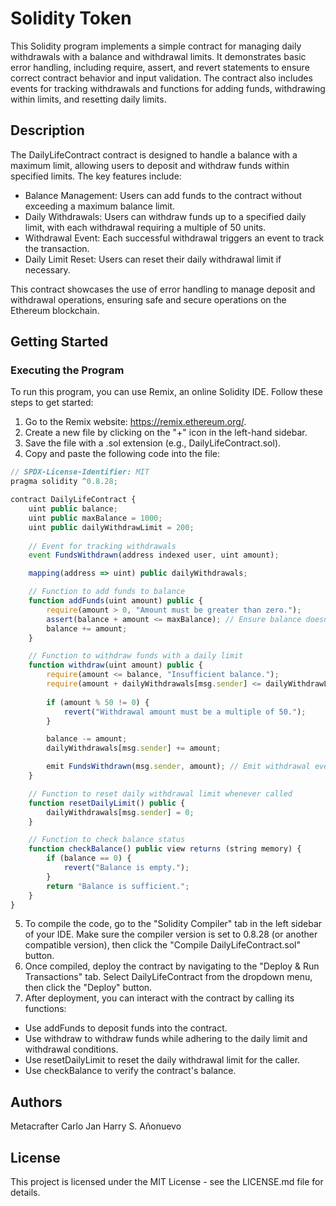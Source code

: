 # Solidity Token
This Solidity program implements a simple contract for managing daily withdrawals with a balance and withdrawal limits. It demonstrates basic error handling, including require, assert, and revert statements to ensure correct contract behavior and input validation. The contract also includes events for tracking withdrawals and functions for adding funds, withdrawing within limits, and resetting daily limits.

## Description
The DailyLifeContract contract is designed to handle a balance with a maximum limit, allowing users to deposit and withdraw funds within specified limits. The key features include:

  - Balance Management: Users can add funds to the contract without exceeding a maximum balance limit.
  - Daily Withdrawals: Users can withdraw funds up to a specified daily limit, with each withdrawal requiring a multiple of 50 units.
  - Withdrawal Event: Each successful withdrawal triggers an event to track the transaction.
  - Daily Limit Reset: Users can reset their daily withdrawal limit if necessary.
  
This contract showcases the use of error handling to manage deposit and withdrawal operations, ensuring safe and secure operations on the Ethereum blockchain.

## Getting Started
### Executing the Program
To run this program, you can use Remix, an online Solidity IDE. Follow these steps to get started:

1. Go to the Remix website: https://remix.ethereum.org/.
2. Create a new file by clicking on the "+" icon in the left-hand sidebar.
3. Save the file with a .sol extension (e.g., DailyLifeContract.sol).
4. Copy and paste the following code into the file:
```javascript
// SPDX-License-Identifier: MIT
pragma solidity ^0.8.28;

contract DailyLifeContract {
    uint public balance;
    uint public maxBalance = 1000;
    uint public dailyWithdrawLimit = 200;
    
    // Event for tracking withdrawals
    event FundsWithdrawn(address indexed user, uint amount);

    mapping(address => uint) public dailyWithdrawals;

    // Function to add funds to balance
    function addFunds(uint amount) public {
        require(amount > 0, "Amount must be greater than zero.");
        assert(balance + amount <= maxBalance); // Ensure balance doesn't exceed max limit
        balance += amount;
    }

    // Function to withdraw funds with a daily limit
    function withdraw(uint amount) public {
        require(amount <= balance, "Insufficient balance.");
        require(amount + dailyWithdrawals[msg.sender] <= dailyWithdrawLimit, "Daily withdrawal limit exceeded.");
        
        if (amount % 50 != 0) {
            revert("Withdrawal amount must be a multiple of 50.");
        }

        balance -= amount;
        dailyWithdrawals[msg.sender] += amount;

        emit FundsWithdrawn(msg.sender, amount); // Emit withdrawal event
    }

    // Function to reset daily withdrawal limit whenever called
    function resetDailyLimit() public {
        dailyWithdrawals[msg.sender] = 0;
    }

    // Function to check balance status
    function checkBalance() public view returns (string memory) {
        if (balance == 0) {
            revert("Balance is empty.");
        }
        return "Balance is sufficient.";
    }
}
```
5. To compile the code, go to the "Solidity Compiler" tab in the left sidebar of your IDE. Make sure the compiler version is set to 0.8.28 (or another compatible version), then click the "Compile DailyLifeContract.sol" button.
6. Once compiled, deploy the contract by navigating to the "Deploy & Run Transactions" tab. Select DailyLifeContract from the dropdown menu, then click the "Deploy" button.
7. After deployment, you can interact with the contract by calling its functions:
  - Use addFunds to deposit funds into the contract.
  - Use withdraw to withdraw funds while adhering to the daily limit and withdrawal conditions.
  - Use resetDailyLimit to reset the daily withdrawal limit for the caller.
  - Use checkBalance to verify the contract's balance.

## Authors
Metacrafter Carlo Jan Harry S. Añonuevo

## License
This project is licensed under the MIT License - see the LICENSE.md file for details.
